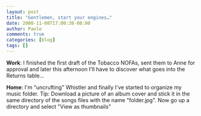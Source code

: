 ```yaml
---
layout: post
title: "Gentlemen, start your engines…"
date: 2000-11-08T17:00:38-08:00
author: Paolo
comments: true
categories: [blog]
tags: []
---
```



**Work**: I finished the first draft of the Tobacco NOFAs, sent them to Anne for approval and later this afternoon I'll have to discover what goes into the Returns table...
 

**Home**: I'm "uncrufting" Whistler and finally I've started to organize my music folder. Tip: Download a picture of an album cover and stick it in the same directory of the songs files with the name "folder.jpg". Now go up a directory and select "View as thumbnails"

